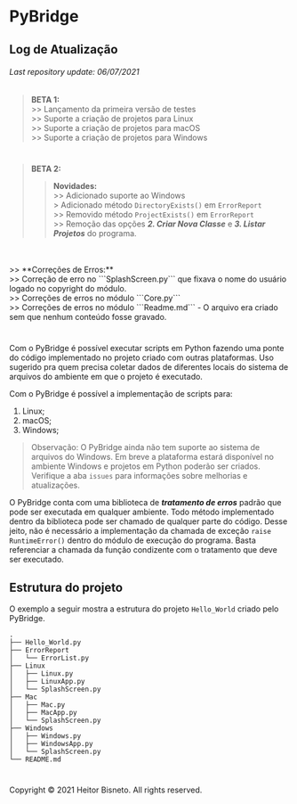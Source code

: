 # PyBridge

## Log de Atualização
###### Last repository update: 06/07/2021

> **BETA 1:**
<br>>> Lançamento da primeira versão de testes
<br>>> Suporte a criação de projetos para Linux
<br>>> Suporte a criação de projetos para macOS
<br>>> Suporte a criação de projetos para Windows

#

> **BETA 2:**
>> **Novidades:**
<br>>> Adicionado suporte ao Windows
<br>> Adicionado método ```DirectoryExists()``` em ```ErrorReport```
<br>>> Removido método ```ProjectExists()``` em ```ErrorReport```
<br>>> Remoção das opções ***2. Criar Nova Classe*** e ***3. Listar Projetos*** do programa.
<br>
<br>
>> **Correções de Erros:**
<br>>> Correção de erro no ```SplashScreen.py``` que fixava o nome do usuário logado no copyright do módulo.
<br>>> Correções de erros no módulo ```Core.py```
<br>>> Correções de erros no módulo ```Readme.md``` - O arquivo era criado sem que nenhum conteúdo fosse gravado.

#

Com o PyBridge é possível executar scripts em Python fazendo uma ponte do código implementado no projeto criado com outras plataformas.
Uso sugerido pra quem precisa coletar dados de diferentes locais do sistema de arquivos do ambiente em que o projeto é executado.

Com o PyBridge é possível a implementação de scripts para:

1. Linux;
2. macOS;
3. Windows;

> Observação: O PyBridge ainda não tem suporte ao sistema de arquivos do Windows. Em breve a plataforma estará disponível no ambiente Windows e projetos em Python poderão ser criados.
<br> Verifique a aba ```issues``` para informações sobre melhorias e atualizações.

O PyBridge conta com uma biblioteca de ***tratamento de erros*** padrão que pode ser executada em qualquer ambiente. Todo método implementado dentro da biblioteca pode ser chamado de qualquer parte do código. Desse jeito, não é necessário a implementação da chamada de exceção ```raise RuntimeError()``` dentro do módulo de execução do programa. Basta referenciar a chamada da função condizente com o tratamento que deve ser executado.

## Estrutura do projeto

O exemplo a seguir mostra a estrutura do projeto ```Hello_World``` criado pelo PyBridge.

```
.
├── Hello_World.py
├── ErrorReport
│   └── ErrorList.py
├── Linux
│   ├── Linux.py
│   ├── LinuxApp.py
│   └── SplashScreen.py
├── Mac
│   ├── Mac.py
│   ├── MacApp.py
│   └── SplashScreen.py
├── Windows
│   ├── Windows.py
│   ├── WindowsApp.py
│   └── SplashScreen.py
└── README.md
```

#

Copyright © 2021 Heitor Bisneto. All rights reserved.